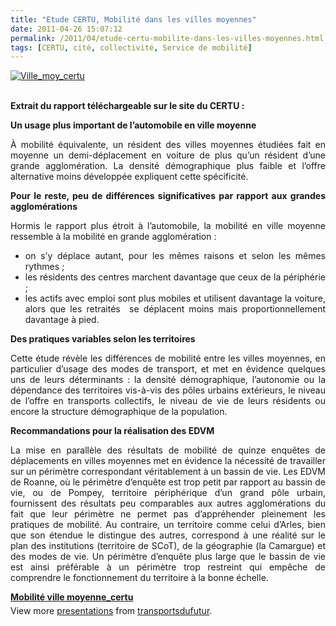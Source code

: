 ```yaml
---
title: "Etude CERTU, Mobilité dans les villes moyennes"
date: 2011-04-26 15:07:12
permalink: /2011/04/etude-certu-mobilite-dans-les-villes-moyennes.html
tags: [CERTU, cité, collectivité, Service de mobilité]
---
```


<p><a href="https://gabrielplassat.github.io/transportsdufutur/wp-content/uploads/sites/6/old/6a0120a66d2ad4970b014e8815c022970d-800wi.jpg" rel="lightbox"><img alt="Ville_moy_certu" class="asset  asset-image at-xid-6a0120a66d2ad4970b014e8815c022970d" src="/wp-content/uploads/sites/6/old/6a0120a66d2ad4970b014e8815c022970d-500wi.jpg" style="margin-left: auto;margin-right: auto" title="Ville_moy_certu" /></a> <br /> </p> <p style="text-align: justify"><strong>Extrait du rapport téléchargeable sur le site du CERTU :</strong></p> <p style="text-align: justify"><strong>Un usage plus important de l’automobile en ville moyenne</strong></p> <p style="text-align: justify">À mobilité équivalente, un résident des villes moyennes étudiées fait en moyenne un demi-déplacement en voiture de plus qu’un résident d’une grande agglomération. La densité démographique plus faible et l’offre alternative moins développée expliquent cette spécificité.</p> <p style="text-align: justify"><strong>Pour le reste, peu de différences significatives par rapport aux grandes agglomérations</strong></p> <p style="text-align: justify">Hormis le rapport plus étroit à l’automobile, la mobilité en ville moyenne ressemble à la mobilité en grande agglomération :</p> <ul style="text-align: justify"> <li>on s’y déplace autant, pour les mêmes raisons et selon les mêmes rythmes ;</li> <li>les résidents des centres marchent davantage que ceux de la périphérie ;</li> <li>les actifs avec emploi sont plus mobiles et utilisent davantage la voiture, alors que les retraités  se déplacent moins mais proportionnellement davantage à pied.</li> </ul> <p style="text-align: justify"><strong>Des pratiques variables selon les territoires</strong></p> <p style="text-align: justify">Cette étude révèle les différences de mobilité entre les villes moyennes, en particulier d’usage des modes de transport, et met en évidence quelques uns de leurs déterminants : la densité démographique, l’autonomie ou la dépendance des territoires vis-à-vis des pôles urbains extérieurs, le niveau de l’offre en transports collectifs, le niveau de vie de leurs résidents ou encore la structure démographique de la population. </p>  <!--more-->   <p style="text-align: justify"><strong>Recommandations pour la réalisation des EDVM</strong></p> <p style="text-align: justify">La mise en parallèle des résultats de mobilité de quinze enquêtes de déplacements en villes moyennes met en évidence la nécessité de travailler sur un périmètre correspondant véritablement à un bassin de vie. Les EDVM de Roanne, où le périmètre d’enquête est trop petit par rapport au bassin de vie, ou de Pompey, territoire périphérique d’un grand pôle urbain, fournissent des résultats peu comparables aux autres agglomérations du fait que leur périmètre ne permet pas d’appréhender pleinement les pratiques de mobilité. Au contraire, un territoire comme celui d’Arles, bien que son étendue le distingue des autres, correspond à une réalité sur le plan des institutions (territoire de SCoT), de la géographie (la Camargue) et des modes de vie. Un périmètre d’enquête plus large que le bassin de vie est ainsi préférable à un périmètre trop restreint qui empêche de comprendre le fonctionnement du territoire à la bonne échelle.</p> <div id="__ss_7738457" style="width: 425px"><strong style="margin: 12px 0 4px"><a href="http://www.slideshare.net/transportsdufutur/mobilit-ville-moyennecertu" title="Mobilité ville moyenne_certu">Mobilité ville moyenne_certu</a></strong>        <div style="padding: 5px 0 12px">View more <a href="http://www.slideshare.net/">presentations</a> from <a href="http://www.slideshare.net/transportsdufutur">transportsdufutur</a>.</div> </div>
